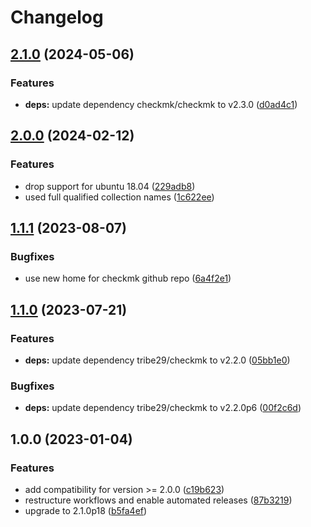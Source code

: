# Changelog

## [2.1.0](https://github.com/rolehippie/cmkagent/compare/v2.0.0...v2.1.0) (2024-05-06)


### Features

* **deps:** update dependency checkmk/checkmk to v2.3.0 ([d0ad4c1](https://github.com/rolehippie/cmkagent/commit/d0ad4c1907c96fffc4bc78cfae0dc9360d234b05))

## [2.0.0](https://github.com/rolehippie/cmkagent/compare/v1.1.1...v2.0.0) (2024-02-12)


### Features

* drop support for ubuntu 18.04 ([229adb8](https://github.com/rolehippie/cmkagent/commit/229adb889f333ca194192e852d57257874b28ee0))
* used full qualified collection names ([1c622ee](https://github.com/rolehippie/cmkagent/commit/1c622eea7c0bfaf743989344a80c7a78118fac2d))

## [1.1.1](https://github.com/rolehippie/cmkagent/compare/v1.1.0...v1.1.1) (2023-08-07)


### Bugfixes

* use new home for checkmk github repo ([6a4f2e1](https://github.com/rolehippie/cmkagent/commit/6a4f2e1139fd4ca470cb5ca5c9944fcd25bc368a))

## [1.1.0](https://github.com/rolehippie/cmkagent/compare/v1.0.0...v1.1.0) (2023-07-21)


### Features

* **deps:** update dependency tribe29/checkmk to v2.2.0 ([05bb1e0](https://github.com/rolehippie/cmkagent/commit/05bb1e0e40d98725ff7efd2908c9625dbf2dc5ae))


### Bugfixes

* **deps:** update dependency tribe29/checkmk to v2.2.0p6 ([00f2c6d](https://github.com/rolehippie/cmkagent/commit/00f2c6dcc748c03bf0a17b86f76e2effb38f7b3c))

## 1.0.0 (2023-01-04)


### Features

* add compatibility for version >= 2.0.0 ([c19b623](https://github.com/rolehippie/cmkagent/commit/c19b623c71cc2e0c38570cad5305a979c5d131df))
* restructure workflows and enable automated releases ([87b3219](https://github.com/rolehippie/cmkagent/commit/87b32199c28dc0dcb0edd108cdf5b52596318ba8))
* upgrade to 2.1.0p18 ([b5fa4ef](https://github.com/rolehippie/cmkagent/commit/b5fa4ef4d51b1ebeb2124db8da4e15fee466d82f))
